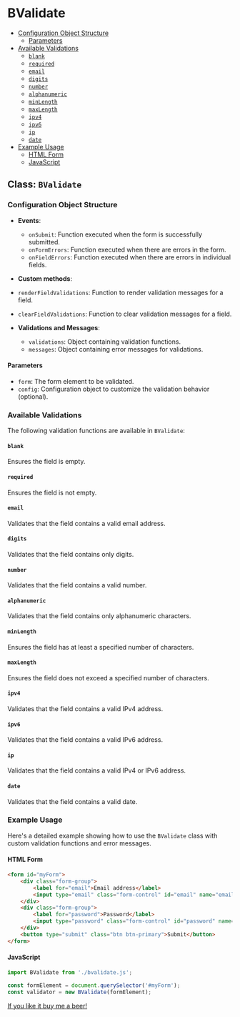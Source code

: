 # BValidate

- [Configuration Object Structure](#configuration-object-structure)
   * [Parameters](#parameters)
- [Available Validations](#available-validations)
   * [`blank`](#blank)
   * [`required`](#required)
   * [`email`](#email)
   * [`digits`](#digits)
   * [`number`](#number)
   * [`alphanumeric`](#alphanumeric)
   * [`minLength`](#minlength)
   * [`maxLength`](#maxlength)
   * [`ipv4`](#ipv4)
   * [`ipv6`](#ipv6)
   * [`ip`](#ip)
   * [`date`](#date)
- [Example Usage](#example-usage)
   * [HTML Form](#html-form)
   * [JavaScript](#javascript)

## Class: `BValidate`

### Configuration Object Structure

- **Events**:
  - `onSubmit`: Function executed when the form is successfully submitted.
  - `onFormErrors`: Function executed when there are errors in the form.
  - `onFieldErrors`: Function executed when there are errors in individual fields.
  
 - **Custom methods**:
  - `renderFieldValidations`: Function to render validation messages for a field.
  - `clearFieldValidations`: Function to clear validation messages for a field.

- **Validations and Messages**:
  - `validations`: Object containing validation functions.
  - `messages`: Object containing error messages for validations.

#### Parameters

- `form`: The form element to be validated.
- `config`: Configuration object to customize the validation behavior (optional).

### Available Validations

The following validation functions are available in `BValidate`:

#### `blank`

Ensures the field is empty.

#### `required`

Ensures the field is not empty.

#### `email`

Validates that the field contains a valid email address.

#### `digits`

Validates that the field contains only digits.

#### `number`

Validates that the field contains a valid number.

#### `alphanumeric`

Validates that the field contains only alphanumeric characters.

#### `minLength`

Ensures the field has at least a specified number of characters.

#### `maxLength`

Ensures the field does not exceed a specified number of characters.

#### `ipv4`

Validates that the field contains a valid IPv4 address.

#### `ipv6`

Validates that the field contains a valid IPv6 address.

#### `ip`

Validates that the field contains a valid IPv4 or IPv6 address.

#### `date`

Validates that the field contains a valid date.

### Example Usage

Here's a detailed example showing how to use the `BValidate` class with custom validation functions and error messages.

#### HTML Form

```html
<form id="myForm">
    <div class="form-group">
        <label for="email">Email address</label>
        <input type="email" class="form-control" id="email" name="email" data-required="true" data-email="true">
    </div>
    <div class="form-group">
        <label for="password">Password</label>
        <input type="password" class="form-control" id="password" name="password" data-required="true">
    </div>
    <button type="submit" class="btn btn-primary">Submit</button>
</form>
```

#### JavaScript

```javascript
import BValidate from './bvalidate.js';

const formElement = document.querySelector('#myForm');
const validator = new BValidate(formElement);
```
<a href="https://www.paypal.com/donate/?business=CSQRVLE2D43NU&no_recurring=0&item_name=Buy+me+a+beer%21&currency_code=USD">If you like it buy me a beer!</a>
